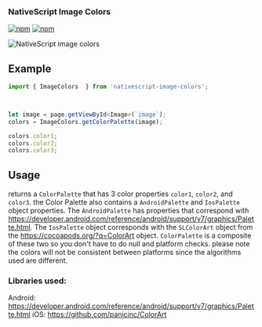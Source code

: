 ### NativeScript Image Colors
[![npm](https://img.shields.io/npm/v/nativescript-image-colors.svg)](https://www.npmjs.com/package/nativescript-image-colors)
[![npm](https://img.shields.io/npm/dt/nativescript-image-colors.svg?label=npm%20downloads)](https://www.npmjs.com/package/nativescript-image-colors)


![NativeScript image colors](https://raw.githubusercontent.com/TheOriginalJosh/nativescript-image-colors/master/screenshot.png)


## Example

```typescript
import { ImageColors  } from 'nativescript-image-colors';



let image = page.getViewById<Image>(`image`);
colors = ImageColors.getColorPalette(image);

colors.color1;
colors.color2;
colors.color3;

```

## Usage
returns a `ColorPalette` that has 3 color properties `color1`, `color2`, and `color3`. the Color Palette also contains a `AndroidPalette` and `IosPalette` object properties. The `AndroidPalette` has properties that correspond with https://developer.android.com/reference/android/support/v7/graphics/Palette.html. The `IosPalette` object corresponds with the `SLColorArt` object from the https://cocoapods.org/?q=ColorArt object. `ColorPalette` is a composite of these two so you don't have to do null and platform checks. please note the colors will not be consistent between platforms since the algorithms used are different.

### Libraries used:

Android: https://developer.android.com/reference/android/support/v7/graphics/Palette.html
iOS: https://github.com/panicinc/ColorArt
